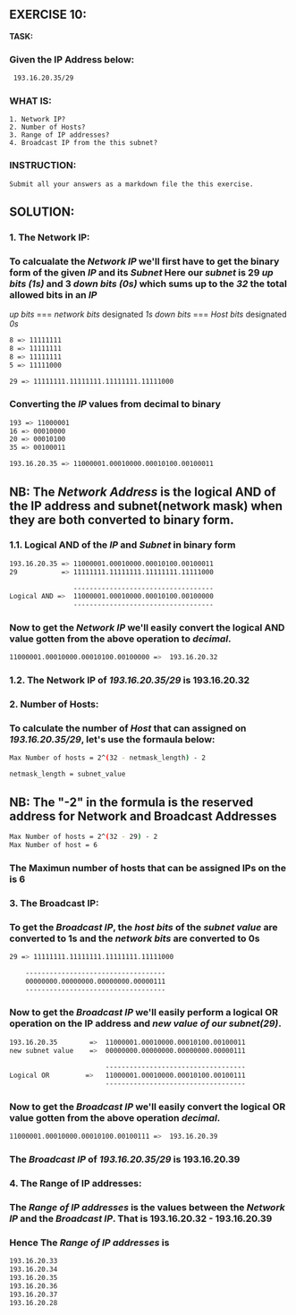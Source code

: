 ## EXERCISE 10: 

**TASK:**
### Given the IP Address below:

```bash
 193.16.20.35/29
```


###  __WHAT IS__: 

    1. Network IP?
    2. Number of Hosts?
    3. Range of IP addresses?
    4. Broadcast IP from the this subnet? 
    
### **INSTRUCTION:**

```bash
Submit all your answers as a markdown file the this exercise.
```

## SOLUTION:

### 1. **The Network IP:**

### To calcualate the *Network IP* we'll first have to get the binary form of the given *IP* and its *Subnet* Here our *subnet* is **29** *up bits (1s)* and **3** *down bits (0s)* which sums up to the *32* the total allowed bits in an *IP*

*up bits* === *network bits* designated *1s*
*down bits* === *Host bits* designated *0s*
    
```bash
8 => 11111111
8 => 11111111
8 => 11111111
5 => 11111000

29 => 11111111.11111111.11111111.11111000
```
### Converting the *IP* values from **decimal** to **binary**
    
```bash
193 => 11000001
16 => 00010000
20 => 00010100
35 => 00100011

193.16.20.35 => 11000001.00010000.00010100.00100011
``` 
## NB: The *Network Address* is the **logical AND** of the **IP address** and **subnet(network mask)** when they are both converted to binary form.

### 1.1. **Logical AND** of the *IP* and *Subnet* in **binary** form

```bash
193.16.20.35 => 11000001.00010000.00010100.00100011
29           => 11111111.11111111.11111111.11111000

                -----------------------------------
Logical AND =>  11000001.00010000.00010100.00100000
                -----------------------------------           
``` 
### Now to get the *Network IP* we'll easily convert the **logical AND** value gotten from the above operation to *decimal*.

```bash
11000001.00010000.00010100.00100000 =>  193.16.20.32
```
### 1.2. **The Network IP** of *193.16.20.35/29* is **193.16.20.32**

### 2. **Number of Hosts:**

### To calculate the number of *Host* that can assigned on *193.16.20.35/29*, let's use the formaula below:
```bash
Max Number of hosts = 2^(32 - netmask_length) - 2

netmask_length = subnet_value
```

## **NB: The "-2" in the formula is the reserved address for Network and Broadcast Addresses**

```bash
Max Number of hosts = 2^(32 - 29) - 2
Max Number of host = 6
```
### The Maximun number of hosts that can be assigned **IPs** on the is **6**

### 3. **The Broadcast IP:**

### To get the *Broadcast IP*, the *host bits* of the *subnet value* are converted to **1s** and the *network bits* are converted to **0s**

```bash
29 => 11111111.11111111.11111111.11111000

    -----------------------------------
    00000000.00000000.00000000.00000111
    -----------------------------------
```
### Now to get the *Broadcast IP* we'll easily perform a **logical OR** operation on the **IP address** and *new value of our subnet(29)*.

```bash
193.16.20.35        =>  11000001.00010000.00010100.00100011
new subnet value    =>  00000000.00000000.00000000.00000111
    
                        -----------------------------------
Logical OR         =>   11000001.00010000.00010100.00100111
                        -----------------------------------
```

### Now to get the *Broadcast IP* we'll easily convert the **logical OR** value gotten from the above operation *decimal*.

```bash
11000001.00010000.00010100.00100111 =>  193.16.20.39
```

### The *Broadcast IP* of *193.16.20.35/29* is **193.16.20.39**

### 4. **The Range of IP addresses:**

### The *Range of IP addresses* is the values between the *Network IP* and the *Broadcast IP*. That is **193.16.20.32** - **193.16.20.39**

### Hence The *Range of IP addresses*  is
    
```bash
193.16.20.33
193.16.20.34
193.16.20.35
193.16.20.36
193.16.20.37
193.16.20.28
```


